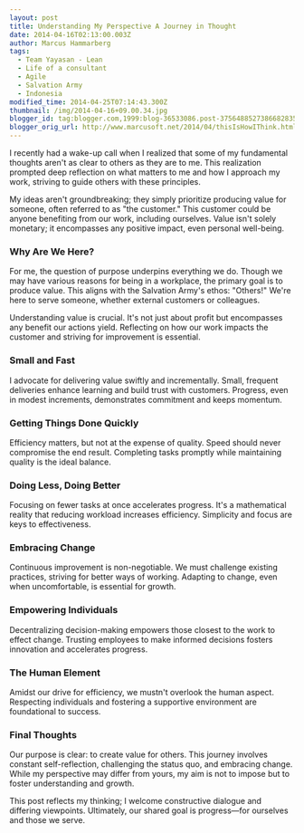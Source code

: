 ```yaml
---
layout: post
title: Understanding My Perspective A Journey in Thought
date: 2014-04-16T02:13:00.003Z
author: Marcus Hammarberg
tags:
  - Team Yayasan - Lean
  - Life of a consultant
  - Agile
  - Salvation Army
  - Indonesia
modified_time: 2014-04-25T07:14:43.300Z
thumbnail: /img/2014-04-16+09.00.34.jpg
blogger_id: tag:blogger.com,1999:blog-36533086.post-3756488527386682835
blogger_orig_url: http://www.marcusoft.net/2014/04/thisIsHowIThink.html
---
```


I recently had a wake-up call when I realized that some of my fundamental thoughts aren't as clear to others as they are to me. This realization prompted deep reflection on what matters to me and how I approach my work, striving to guide others with these principles.

My ideas aren't groundbreaking; they simply prioritize producing value for someone, often referred to as "the customer." This customer could be anyone benefiting from our work, including ourselves. Value isn't solely monetary; it encompasses any positive impact, even personal well-being.

### Why Are We Here?

For me, the question of purpose underpins everything we do. Though we may have various reasons for being in a workplace, the primary goal is to produce value. This aligns with the Salvation Army's ethos: "Others!" We're here to serve someone, whether external customers or colleagues.

Understanding value is crucial. It's not just about profit but encompasses any benefit our actions yield. Reflecting on how our work impacts the customer and striving for improvement is essential.

### Small and Fast

I advocate for delivering value swiftly and incrementally. Small, frequent deliveries enhance learning and build trust with customers. Progress, even in modest increments, demonstrates commitment and keeps momentum.

### Getting Things Done Quickly

Efficiency matters, but not at the expense of quality. Speed should never compromise the end result. Completing tasks promptly while maintaining quality is the ideal balance.

### Doing Less, Doing Better

Focusing on fewer tasks at once accelerates progress. It's a mathematical reality that reducing workload increases efficiency. Simplicity and focus are keys to effectiveness.

### Embracing Change

Continuous improvement is non-negotiable. We must challenge existing practices, striving for better ways of working. Adapting to change, even when uncomfortable, is essential for growth.

### Empowering Individuals

Decentralizing decision-making empowers those closest to the work to effect change. Trusting employees to make informed decisions fosters innovation and accelerates progress.

### The Human Element

Amidst our drive for efficiency, we mustn't overlook the human aspect. Respecting individuals and fostering a supportive environment are foundational to success.

### Final Thoughts

Our purpose is clear: to create value for others. This journey involves constant self-reflection, challenging the status quo, and embracing change. While my perspective may differ from yours, my aim is not to impose but to foster understanding and growth.

This post reflects my thinking; I welcome constructive dialogue and differing viewpoints. Ultimately, our shared goal is progress—for ourselves and those we serve.
